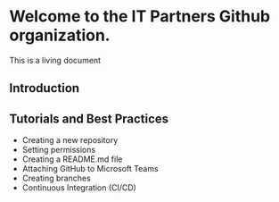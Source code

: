 # Welcome to the IT Partners Github organization. 

This is a living document

## Introduction

## Tutorials and Best Practices
* Creating a new repository
* Setting permissions
* Creating a README.md file
* Attaching GitHub to Microsoft Teams
* Creating branches
* Continuous Integration (CI/CD)
